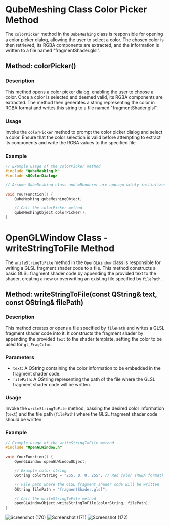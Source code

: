 # QubeMeshing Class Color Picker Method

The `colorPicker` method in the `QubeMeshing` class is responsible for opening a color picker dialog, allowing the user to select a color. The chosen color is then retrieved, its RGBA components are extracted, and the information is written to a file named "fragmentShader.glsl".

## Method: colorPicker()

### Description

This method opens a color picker dialog, enabling the user to choose a color. Once a color is selected and deemed valid, its RGBA components are extracted. The method then generates a string representing the color in RGBA format and writes this string to a file named "fragmentShader.glsl".

### Usage

Invoke the `colorPicker` method to prompt the color picker dialog and select a color. Ensure that the color selection is valid before attempting to extract its components and write the RGBA values to the specified file.

### Example

```cpp
// Example usage of the colorPicker method
#include "QubeMeshing.h"
#include <QColorDialog>

// Assume QubeMeshing class and mRenderer are appropriately initialized

void YourFunction() {
    QubeMeshing qubeMeshingObject;

    // Call the colorPicker method
    qubeMeshingObject.colorPicker();
}
```
# OpenGLWindow Class - writeStringToFile Method

The `writeStringToFile` method in the `OpenGLWindow` class is responsible for writing a GLSL fragment shader code to a file. This method constructs a basic GLSL fragment shader code by appending the provided text to the shader, creating a new or overwriting an existing file specified by `filePath`.

## Method: writeStringToFile(const QString& text, const QString& filePath)

### Description

This method creates or opens a file specified by `filePath` and writes a GLSL fragment shader code into it. It constructs the fragment shader by appending the provided `text` to the shader template, setting the color to be used for `gl_FragColor`.

### Parameters

- `text`: A QString containing the color information to be embedded in the fragment shader code.
- `filePath`: A QString representing the path of the file where the GLSL fragment shader code will be written.

### Usage

Invoke the `writeStringToFile` method, passing the desired color information (`text`) and the file path (`filePath`) where the GLSL fragment shader code should be written.

### Example

```cpp
// Example usage of the writeStringToFile method
#include "OpenGLWindow.h"

void YourFunction() {
    OpenGLWindow openGLWindowObject;

    // Example color string
    QString colorString = "255, 0, 0, 255"; // Red color (RGBA format)

    // File path where the GLSL fragment shader code will be written
    QString filePath = "fragmentShader.glsl";

    // Call the writeStringToFile method
    openGLWindowObject.writeStringToFile(colorString, filePath);
}
```
![Screenshot (170)](https://github.com/shwetacctech/ColorPalettePicker/assets/149310316/0410c0ce-77df-4c56-aaeb-070e0939280e)
![Screenshot (171)](https://github.com/shwetacctech/ColorPalettePicker/assets/149310316/fdacf22f-fc18-4ecd-821d-0f4b7c307b8e)
![Screenshot (172)](https://github.com/shwetacctech/ColorPalettePicker/assets/149310316/18d813ab-4768-428f-b834-5c1462993137)
